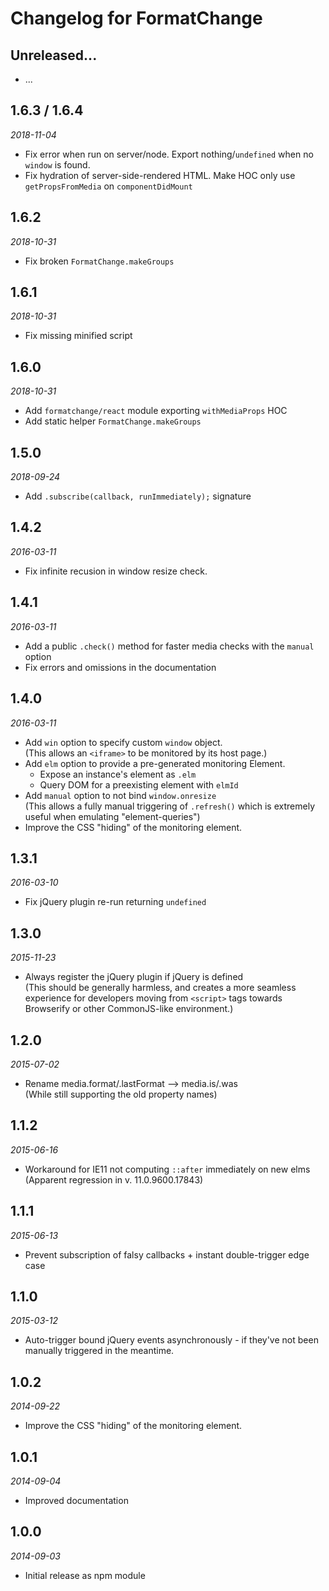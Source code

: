 # Changelog for FormatChange

## Unreleased...
<!-- Add new lines here. Version number will be decided later -->
* ...


## 1.6.3 / 1.6.4
_2018-11-04_
* Fix error when run on server/node. Export nothing/`undefined` when no `window` is found.
* Fix hydration of server-side-rendered HTML. Make HOC only use `getPropsFromMedia` on `componentDidMount`

## 1.6.2
_2018-10-31_
* Fix broken `FormatChange.makeGroups`

## 1.6.1
_2018-10-31_
* Fix missing minified script

## 1.6.0
_2018-10-31_
* Add `formatchange/react` module exporting `withMediaProps` HOC
* Add static helper `FormatChange.makeGroups`

## 1.5.0
_2018-09-24_
* Add `.subscribe(callback, runImmediately);` signature

## 1.4.2
_2016-03-11_
* Fix infinite recusion in window resize check.

## 1.4.1
_2016-03-11_
* Add a public `.check()` method for faster media checks with the `manual` option
* Fix errors and omissions in the documentation

## 1.4.0
_2016-03-11_
* Add `win` option to specify custom `window` object.  
(This allows an `<iframe>` to be monitored by its host page.)
* Add `elm` option to provide a pre-generated monitoring Element.
    * Expose an instance's element as `.elm`
    * Query DOM for a preexisting element with `elmId`
* Add `manual` option to not bind `window.onresize`  
(This allows a fully manual triggering of `.refresh()`
which is extremely useful when emulating "element-queries")
* Improve the CSS "hiding" of the monitoring element.

## 1.3.1
_2016-03-10_
* Fix jQuery plugin re-run returning `undefined`

## 1.3.0
_2015-11-23_
* Always register the jQuery plugin if jQuery is defined  
(This should be generally harmless, and creates a more seamless
experience for developers moving from `<script>` tags
towards Browserify or other CommonJS-like environment.)

## 1.2.0
_2015-07-02_
* Rename media.format/.lastFormat --> media.is/.was  
(While still supporting the old property names)

## 1.1.2
_2015-06-16_
* Workaround for IE11 not computing `::after` immediately on new elms  
(Apparent regression in v. 11.0.9600.17843)

## 1.1.1
_2015-06-13_
* Prevent subscription of falsy callbacks + instant double-trigger edge case

## 1.1.0
_2015-03-12_
* Auto-trigger bound jQuery events asynchronously - if they've not been manually triggered in the meantime.

## 1.0.2
_2014-09-22_
* Improve the CSS "hiding" of the monitoring element.

## 1.0.1
_2014-09-04_
* Improved documentation 

## 1.0.0
_2014-09-03_
* Initial release as npm module 

